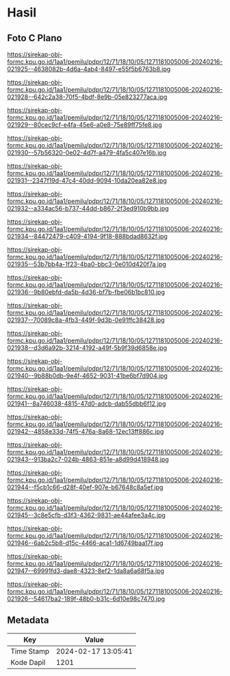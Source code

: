 # Hasil

## Foto C Plano

https://sirekap-obj-formc.kpu.go.id/1aa1/pemilu/pdpr/12/71/18/10/05/1271181005006-20240216-021925--4638082b-4d6a-4ab4-8497-e55f5b6763b8.jpg

https://sirekap-obj-formc.kpu.go.id/1aa1/pemilu/pdpr/12/71/18/10/05/1271181005006-20240216-021928--642c2a38-70f5-4bdf-8e9b-05e823277aca.jpg

https://sirekap-obj-formc.kpu.go.id/1aa1/pemilu/pdpr/12/71/18/10/05/1271181005006-20240216-021929--80cec9cf-e4fa-45e6-a0e8-75e89ff75fe8.jpg

https://sirekap-obj-formc.kpu.go.id/1aa1/pemilu/pdpr/12/71/18/10/05/1271181005006-20240216-021930--57b56320-0e02-4d7f-a479-4fa5c407e16b.jpg

https://sirekap-obj-formc.kpu.go.id/1aa1/pemilu/pdpr/12/71/18/10/05/1271181005006-20240216-021931--2347f19d-47c4-40dd-9094-10da20ea82e8.jpg

https://sirekap-obj-formc.kpu.go.id/1aa1/pemilu/pdpr/12/71/18/10/05/1271181005006-20240216-021932--a334ac56-b737-44dd-b867-2f3ed910b9bb.jpg

https://sirekap-obj-formc.kpu.go.id/1aa1/pemilu/pdpr/12/71/18/10/05/1271181005006-20240216-021934--84472479-c409-4194-9f18-888bdad8632f.jpg

https://sirekap-obj-formc.kpu.go.id/1aa1/pemilu/pdpr/12/71/18/10/05/1271181005006-20240216-021935--53b7bb4a-1f23-4ba0-bbc3-0e010d420f7a.jpg

https://sirekap-obj-formc.kpu.go.id/1aa1/pemilu/pdpr/12/71/18/10/05/1271181005006-20240216-021936--9b80ebfd-da5b-4d36-bf7b-fbe06b1bc810.jpg

https://sirekap-obj-formc.kpu.go.id/1aa1/pemilu/pdpr/12/71/18/10/05/1271181005006-20240216-021937--70089c8a-4fb3-449f-9d3b-0e91ffc38428.jpg

https://sirekap-obj-formc.kpu.go.id/1aa1/pemilu/pdpr/12/71/18/10/05/1271181005006-20240216-021938--d3d6a92b-3214-4192-a49f-5b9f39d6858e.jpg

https://sirekap-obj-formc.kpu.go.id/1aa1/pemilu/pdpr/12/71/18/10/05/1271181005006-20240216-021940--9b88b0db-9e4f-4652-9031-41be6bf7d904.jpg

https://sirekap-obj-formc.kpu.go.id/1aa1/pemilu/pdpr/12/71/18/10/05/1271181005006-20240216-021941--8a746038-4815-47d0-adcb-dab55dbb6f12.jpg

https://sirekap-obj-formc.kpu.go.id/1aa1/pemilu/pdpr/12/71/18/10/05/1271181005006-20240216-021942--4858e33d-74f5-476a-8a68-12ec13ff886c.jpg

https://sirekap-obj-formc.kpu.go.id/1aa1/pemilu/pdpr/12/71/18/10/05/1271181005006-20240216-021943--913ba2c7-024b-4863-851e-a8d99d418948.jpg

https://sirekap-obj-formc.kpu.go.id/1aa1/pemilu/pdpr/12/71/18/10/05/1271181005006-20240216-021944--f5cb1c66-d28f-40ef-907e-b67648c8a5ef.jpg

https://sirekap-obj-formc.kpu.go.id/1aa1/pemilu/pdpr/12/71/18/10/05/1271181005006-20240216-021945--3c8e5cfb-d3f3-4362-9831-ae44afee3a4c.jpg

https://sirekap-obj-formc.kpu.go.id/1aa1/pemilu/pdpr/12/71/18/10/05/1271181005006-20240216-021946--6ab2c5b8-d15c-4466-aca1-1d6749baa17f.jpg

https://sirekap-obj-formc.kpu.go.id/1aa1/pemilu/pdpr/12/71/18/10/05/1271181005006-20240216-021947--69991fd3-dae8-4323-8ef2-1da8a6a68f5a.jpg

https://sirekap-obj-formc.kpu.go.id/1aa1/pemilu/pdpr/12/71/18/10/05/1271181005006-20240216-021926--54617ba2-189f-48b0-b31c-6d10e98c7470.jpg


## Metadata

| Key        | Value               |
| ---------- | ------------------- |
| Time Stamp | 2024-02-17 13:05:41 |
| Kode Dapil | 1201                |



